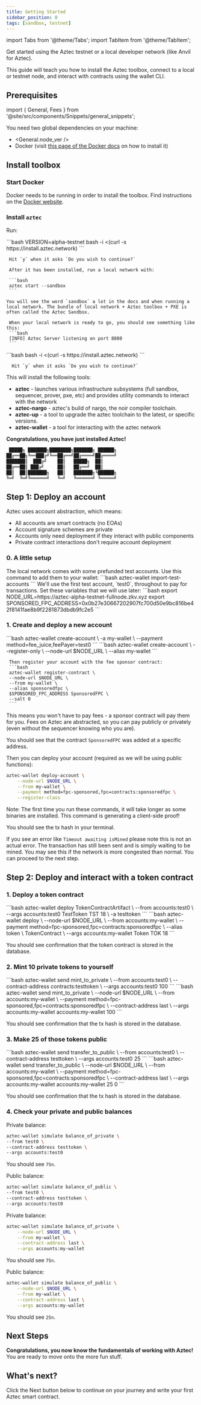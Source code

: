```yaml
---
title: Getting Started
sidebar_position: 0
tags: [sandbox, testnet]
---
```


import Tabs from '@theme/Tabs';
import TabItem from '@theme/TabItem';

Get started using the Aztec testnet or a local developer network (like Anvil for Aztec).

This guide will teach you how to install the Aztec toolbox, connect to a local or testnet node, and interact with contracts using the wallet CLI.

## Prerequisites

import { General, Fees } from '@site/src/components/Snippets/general_snippets';

You need two global dependencies on your machine:

- <General.node_ver />
- Docker (visit [this page of the Docker docs](https://docs.docker.com/get-docker/) on how to install it)

## Install toolbox

### Start Docker

Docker needs to be running in order to install the toolbox. Find instructions on the [Docker website](https://docs.docker.com/get-started/).

### Install `aztec`

Run:

<Tabs>
  <TabItem value="sandbox" label="Local network" default>
    ```bash
     VERSION=alpha-testnet bash -i <(curl -s https://install.aztec.network)
     ```

     Hit `y` when it asks `Do you wish to continue?`

     After it has been installed, run a local network with:

     ```bash
     aztec start --sandbox
     ```

    You will see the word `sandbox` a lot in the docs and when running a local network. The bundle of local network + Aztec toolbox + PXE is often called the Aztec Sandbox.

     When your local network is ready to go, you should see something like this:
     ```bash
     [INFO] Aztec Server listening on port 8080
     ```


  </TabItem>
  <TabItem value="testnet" label="Testnet">
    ```bash
     bash -i <(curl -s https://install.aztec.network)
     ```

      Hit `y` when it asks `Do you wish to continue?`
  </TabItem>
</Tabs>

This will install the following tools:

- **aztec** - launches various infrastructure subsystems (full sandbox, sequencer, prover, pxe, etc) and provides utility commands to interact with the network
- **aztec-nargo** - aztec's build of nargo, the noir compiler toolchain.
- **aztec-up** - a tool to upgrade the aztec toolchain to the latest, or specific versions.
- **aztec-wallet** - a tool for interacting with the aztec network

**Congratulations, you have just installed Aztec!**

```bash
 █████╗ ███████╗████████╗███████╗ ██████╗
██╔══██╗╚══███╔╝╚══██╔══╝██╔════╝██╔════╝
███████║  ███╔╝    ██║   █████╗  ██║
██╔══██║ ███╔╝     ██║   ██╔══╝  ██║
██║  ██║███████╗   ██║   ███████╗╚██████╗
╚═╝  ╚═╝╚══════╝   ╚═╝   ╚══════╝ ╚═════╝
```

## Step 1: Deploy an account

Aztec uses account abstraction, which means:

- All accounts are smart contracts (no EOAs)
- Account signature schemes are private
- Accounts only need deployment if they interact with public components
- Private contract interactions don't require account deployment

### 0. A little setup

<Tabs>
  <TabItem value="sandbox" label="Local network" default>
     The local network comes with some prefunded test accounts. Use this command to add them to your wallet:
    ```bash
    aztec-wallet import-test-accounts
    ```
    We'll use the first test account, `test0`, throughout to pay for transactions.
  </TabItem>
  <TabItem value="testnet" label="Testnet">
     Set these variables that we will use later:
     ```bash
     export NODE_URL=https://aztec-alpha-testnet-fullnode.zkv.xyz
     export SPONSORED_FPC_ADDRESS=0x0b27e30667202907fc700d50e9bc816be42f8141fae8b9f2281873dbdb9fc2e5
     ```
  </TabItem>
</Tabs>


### 1. Create and deploy a new account

<Tabs>
  <TabItem value="sandbox" label="Local network" default>
    ```bash
    aztec-wallet create-account \
    -a my-wallet \
    --payment method=fee_juice,feePayer=test0
    ```
  </TabItem>
  <TabItem value="testnet" label="Testnet">
    ```bash
     aztec-wallet create-account \
    --register-only \
    --node-url $NODE_URL \
    --alias my-wallet
     ```

     Then register your account with the fee sponsor contract:
     ```bash
     aztec-wallet register-contract \
     --node-url $NODE_URL \
     --from my-wallet \
     --alias sponsoredfpc \
     $SPONSORED_FPC_ADDRESS SponsoredFPC \
     --salt 0
     ```
This means you won't have to pay fees - a sponsor contract will pay them for you. Fees on Aztec are abstracted, so you can pay publicly or privately (even without the sequencer knowing who you are).

You should see that the contract `SponsoredFPC` was added at a specific address.

Then you can deploy your account (required as we will be using public functions):

```bash
aztec-wallet deploy-account \
    --node-url $NODE_URL \
    --from my-wallet \
    --payment method=fpc-sponsored,fpc=contracts:sponsoredfpc \
    --register-class
```

Note: The first time you run these commands, it will take longer as some binaries are installed. This command is generating a client-side proof!

You should see the tx hash in your terminal.

If you see an error like `Timeout awaiting isMined` please note this is not an actual error. The transaction has still been sent and is simply waiting to be mined. You may see this if the network is more congested than normal. You can proceed to the next step.

  </TabItem>
</Tabs>

## Step 2: Deploy and interact with a token contract

### 1. Deploy a token contract

<Tabs>
  <TabItem value="sandbox" label="Local network" default>
    ```bash
    aztec-wallet deploy TokenContractArtifact \
    --from accounts:test0 \
     --args accounts:test0 TestToken TST 18 \
     -a testtoken
    ```
  </TabItem>
  <TabItem value="testnet" label="Testnet">
    ```bash
aztec-wallet deploy \
    --node-url $NODE_URL \
    --from accounts:my-wallet \
    --payment method=fpc-sponsored,fpc=contracts:sponsoredfpc \
    --alias token \
    TokenContract \
    --args accounts:my-wallet Token TOK 18
```

  </TabItem>
</Tabs>

You should see confirmation that the token contract is stored in the database.

### 2. Mint 10 private tokens to yourself

<Tabs>
  <TabItem value="sandbox" label="Local network" default>
```bash
aztec-wallet send mint_to_private \
 --from accounts:test0 \
 --contract-address contracts:testtoken \
 --args accounts:test0 100
```
  </TabItem>
  <TabItem value="testnet" label="Testnet">
    ```bash
aztec-wallet send mint_to_private \
    --node-url $NODE_URL \
    --from accounts:my-wallet \
    --payment method=fpc-sponsored,fpc=contracts:sponsoredfpc \
    --contract-address last \
    --args accounts:my-wallet accounts:my-wallet 100
```

  </TabItem>
</Tabs>

You should see confirmation that the tx hash is stored in the database.

### 3. Make 25 of those tokens public

<Tabs>
  <TabItem value="sandbox" label="Local network" default>
```bash
aztec-wallet send transfer_to_public \
--from accounts:test0 \
--contract-address testtoken \
--args accounts:test0 25
```
  </TabItem>
  <TabItem value="testnet" label="Testnet">
```bash
aztec-wallet send transfer_to_public \
    --node-url $NODE_URL \
    --from accounts:my-wallet \
    --payment method=fpc-sponsored,fpc=contracts:sponsoredfpc \
    --contract-address last \
    --args accounts:my-wallet accounts:my-wallet 25 0
```
  </TabItem>
</Tabs>

You should see confirmation that the tx hash is stored in the database.

### 4. Check your private and public balances

<Tabs>
  <TabItem value="sandbox" label="Local network" default>

  Private balance:
  ```bash
aztec-wallet simulate balance_of_private \
--from test0 \
--contract-address testtoken \
--args accounts:test0
```
  You should see `75n`.

Public balance:

```bash
aztec-wallet simulate balance_of_public \
--from test0 \
--contract-address testtoken \
--args accounts:test0
```
  </TabItem>
  <TabItem value="testnet" label="Testnet">
Private balance:

```bash
aztec-wallet simulate balance_of_private \
    --node-url $NODE_URL \
    --from my-wallet \
    --contract-address last \
    --args accounts:my-wallet
```

You should see `75n`.

Public balance:

```bash
aztec-wallet simulate balance_of_public \
    --node-url $NODE_URL \
    --from my-wallet \
    --contract-address last \
    --args accounts:my-wallet
```

You should see `25n`.

  </TabItem>
</Tabs>

## Next Steps

**Congratulations, you now know the fundamentals of working with Aztec!** You are ready to move onto the more fun stuff.

## What's next?

Click the Next button below to continue on your journey and write your first Aztec smart contract.
